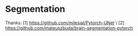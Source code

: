 # Segmentation

Thanks:
[1] https://github.com/milesial/Pytorch-UNet \\
[2] https://github.com/mateuszbuda/brain-segmentation-pytorch
